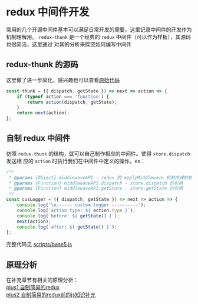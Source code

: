 # redux 中间件开发
常用的几个开源中间件基本可以满足日常开发的需要，这里记录中间件的开发作为机制理解用。
`redux-thunk` 是一个经典的 `redux` 中间件（可以作为样板），其源码也很简洁，这里通过
对其的分析来探究如何编写中间件

## redux-thunk 的源码
这里做了进一步简化，感兴趣也可以查看[原始代码](https://github.com/gaearon/redux-thunk/blob/master/src/index.js)
```javascript
const thunk = ({ dispatch, getState }) => next => action => {
    if (typeof action === 'function') {
        return action(dispatch, getState);
    }
    return next(action);
};
```

## 自制 redux 中间件
仿照 `redux-thunk` 的结构，就可以自己制作相应的中间件。使得 `store.dispatch` 发送相
应的 `action` 时执行我们在中间件中定义的操作。ex：
```javascript
/**
 * @params {Object} middlewaveAPI - redux 的 applyMiddlewave 机制传递的参数
 * @params {Function} middlewaveAPI.dispatch - store.dispatch 的引用
 * @params {Function} middlewaveAPI.getState - store.getState 的引用
 */
const cusLogger = ({ dispatch, getState }) => next => action => {
    console.log('\n------ custom logger ----------');
    console.log(`action type: ${ action.type }`);
    console.log(`before: ${ getState() }`);
    next(action);
    console.log(`after: ${ getState() }`);
};
```
完整代码见 [scripts/base5.js](/scripts/base5.js)  

## 原理分析
在补充章节有相关的原理分析：  
[plus1 自制简易的redux](/docs/plus1.自制简易的redux.md)  
[plus2 自制简易的redux前的js知识补充](/docs/plus2.自制redux前的js知识补充.md)  